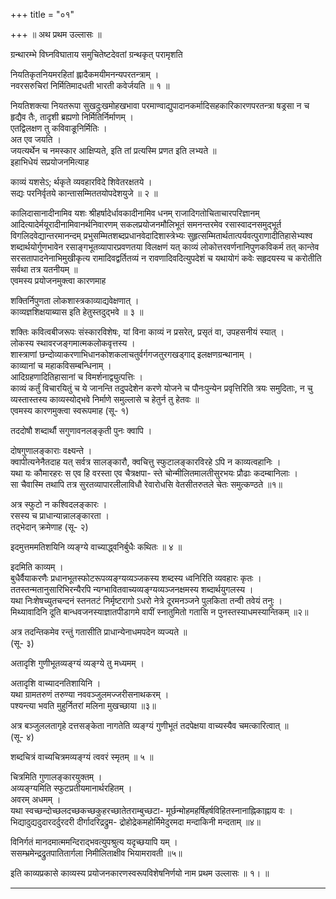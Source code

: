 +++
title = "०१"

+++
॥ अथ प्रथम उल्लासः ॥

ग्रन्थारम्भे विघ्नविघाताय समुचितेष्टदेवतां ग्रन्थकृत् परामृशति   
    
नियतिकृतनियमरहितां ह्लादैकमयीमनन्यपरतन्त्राम् ।  
नवरसरुचिरां निर्मितिमादधती भारती कवेर्जयति ॥ १ ॥  
    
नियतिशक्त्या नियतरूपा सुखदुःखमोहखभावा परमाण्वाद्युपादानकर्मादिसहकारिकारणपरतन्त्रा षड्रसा न च हृद्यैव तैः, तादृशी ब्रह्यणो निर्मितिर्निर्माणम् ।  
एतद्विलक्षण तु कविवाङूनिर्मितिः ।  
अत एव जयति ।  
जयत्यर्थेन च नमस्कार आक्षिप्यते, इति तां प्रत्यस्मि प्रणत इति लभ्यते ॥  
इहाभिधेयं सप्रयोजनमित्याह   
    
काव्यं यशसेऽ; र्थकृते व्यवहारविदे शिवेतरक्षतये ।  
सद्यः परनिर्वृतये कान्तासम्मिततयोपदेशयुजे ॥ २ ॥  
    
कालिदासानादीनामिव यशः श्रीहर्षादेर्धावकादीनामिव धनम् राजादिगतोचिताचारपरिज्ञानम् आदित्यादेर्मयूरादीनामिवानर्थनिवारणम् सकलप्रयोजनमौलिभूतं समनन्तरमेव रसास्वादनसमुद्भूर्त विगलिदवेद्यान्तरमानन्दम् प्रभुसम्मितशब्दप्रधानवेदादिशास्त्रेभ्यः सुहृत्सम्मितार्थतात्पर्यवत्पुराणादीतिहासेभ्यश्व शब्दार्थयोर्गुणभावेन रसाङ्गभूतव्यापारप्रवणतया विलक्षणं यत् काव्यं लोकोत्तरवर्णनानिपुणकविकर्म तत् कान्तेव सरसतापादनेनाभिमुखीकृत्य रामादिवद्वर्तितव्यं न रावणादिवदित्युपदेशं च यथायोगं कवेः सहृदयस्य च करोतीति सर्वथा तत्र यतनीयम् ॥  
एवमस्य प्रयोजनमुक्त्वा कारणमाह  
    
शक्तिर्निपुणता लोकशास्त्रकाव्याद्यवेक्षणात् ।  
काव्यज्ञशिक्षयाब्यास इति हेतुस्तदुद्भवे ॥ ३ ॥  
    
शक्तिः कवित्वबीजरूपः संस्कारविशेषः, यां विना काव्यं न प्रसरेत्, प्रसृतं वा, उपहसनीयं स्यात् ।  
लोकस्य स्थावरजङ्गमात्मकलोकवृत्तस्य ।  
शास्त्राणां छन्दोव्याकरणाभिधानकोशकलाचतुर्वर्गगजतुरगखड्गाद् इलक्षणग्रन्थानाम् ।  
काव्यानां च महाकविसम्बन्धिनाम् ।  
आदिग्रहणादितिहासानां च विमर्शनाद्व्युत्पत्तिः ।  
काव्यं कर्तुं विचारयितुं च ये जानन्ति तदुपदेशेन करणे योजने च पौनःपुन्येन प्रवृत्तिरिति त्रयः समुदिताः, न चु व्यस्तास्तस्य काव्यस्योद्भवे निर्माणे समुल्लासे च हेतुर्न तु हेतवः ॥  
एवमस्य कारणमुक्त्वा स्वरूपमाह (सू- १)  
    
तददोषौ शब्दार्थौ सगुणावनलङ्कृती पुनः क्वापि ।  
    
दोषगुणालङ्काराः वक्ष्यन्ते ।  
क्वापीत्यनेनैतदाह यत् सर्वत्र सालङ्कारौ, क्वचित्तु स्फुटालङ्कारविरहे ऽपि न काव्यत्वहानिः ।  
यथा यः कौमारहरः स एव हि वरस्ता एव चैत्रक्षपा- स्ते चोन्मीलितमालतीसुरभयः प्रौढाः कदम्बानिलाः ।  
सा चैवास्मि तथापि तत्र सुरतव्यापारलीलाविधौ रेवारोधसि वेतसीतरुतले चेतः समुत्कण्ठते ॥१॥  
    
अत्र स्फुटो न कश्विदलङ्कारः ।  
रसस्य च प्राधान्यान्नालङ्कारता ।  
तद्भेदान् क्रमेणाह (सू- २)  
    
इदमुत्तममतिशयिनि व्यङ्ग्ये वाच्याद्ध्वनिर्बुधैः कथितः ॥ ४ ॥  
    
इदमिति काव्यम् ।  
बुधैर्वैयाकरणैः प्रधानभूतस्फोटरूपव्यङ्ग्यव्यञ्जकस्य शब्दस्य ध्वनिरिति व्यवहारः कृतः ।  
ततस्तन्मतानुसारिभिरन्यैरपि न्यग्भावितवाच्यव्यङ्ग्यव्यञ्जनक्षमस्य शब्दार्थयुगलस्य ।  
यथा निःशेषच्युतचन्दनं स्तनतटं निर्मृष्टरागो ऽधरो नेत्रे दूरमनञ्जने पुलकिता तन्वी तवेयं तनुः ।  
मिथ्यावादिनि दूति बान्धवजनस्याज्ञातपीडागमे वापीं स्नातुमितो गतासि न पुनस्तस्याधमस्यान्तिकम् ॥२॥  
    
अत्र तदन्तिकमेव रन्तुं गतासीति प्राधान्येनाधमपदेन व्यज्यते ॥  
(सू- ३)  
    
अतादृशि गुणीभूतव्यङ्ग्यं व्यङ्ग्ये तु मध्यमम् ।  
    
अतादृशि वाच्यादनतिशायिनि ।  
यथा ग्रामतरुणं तरुण्या नववञ्जुलमज्जरीसनाथकरम् ।  
पश्यन्त्या भवति मुहुर्नितरां मलिना मुखच्छाया ॥३॥  
    
अत्र बञ्जुललतागृहे दत्तसङ्केता नागतेति व्यङ्ग्यं गुणीभूतं तदपेक्षया वाच्यस्यैव चमत्कारित्वात् ॥  
(सू- ४)  
    
शब्दचित्रं वाच्यचित्रमव्यङ्ग्यं त्ववरं स्मृतम् ॥ ५ ॥  
    
चित्रमिति गुणालङ्कारयुक्तम् ।  
अव्यङ्ग्यमिति स्फुटप्रतीयमानार्थरहितम् ।  
अवरम् अधमम् ।  
यथा स्वच्छन्दोच्छलदच्छकच्छकुहरच्छातेतराम्बुच्छटा- मूर्छन्मोहमहर्षिहर्षविहितस्नानाह्निकाह्नाय वः ।  
भिद्यादुद्यदुदारदर्दुरदरी दीर्गादरिद्रद्रुम- द्रोहोद्रेकमहोर्मिमेदुरमदा मन्दाकिनी मन्दताम् ॥४॥  
    
विनिर्गतं मानदमात्ममन्दिराद्भवत्युपश्रुत्य यदृच्छयापि यम् ।  
ससम्भ्रमेन्द्रद्रुतपातितार्गला निमीलिताक्षीव भियामरावती ॥५॥  
    
इति काव्यप्रकासे काव्यस्य प्रयोजनकारणस्वरूपविशेषनिर्णयो नाम प्रथम उल्लासः ॥ १। ॥

___________________________________________________________________________
